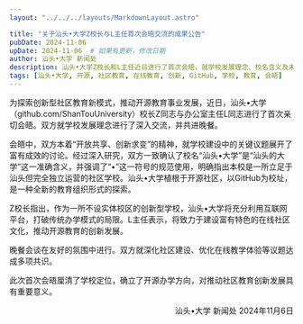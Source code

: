 ```yaml
---
layout: "../../../layouts/MarkdownLayout.astro"

title: "关于汕头•大学Z校长与L主任首次会晤交流的成果公告"
pubDate: 2024-11-06
upDate: 2024-11-06  # 如果有更新，修改日期
author: 汕头•大学 新闻处
description: 汕头•大学Z校长和L主任近日进行了首次会晤，就学校发展理念、校名含义及未来发展方向进行了深入交流，并达成了多项共识，此次会晤确立了学校的开源办学方向和社区教育创新发展模式。
tags: [汕头•大学, 开源, 社区教育, 在线教育, 创新, GitHub, 学校, 教育, 会晤]
---
```


为探索创新型社区教育新模式，推动开源教育事业发展，近日，汕头•大学（github.com/ShanTouUniversity）校长Z同志与办公室主任L同志进行了首次亲切会晤。双方就学校发展理念进行了深入交流，并共进晚餐。

会晤中，双方本着“开放共享、创新求变”的精神，就学校建设中的关键议题展开了富有成效的讨论。经过深入研究，双方一致确认了校名“汕头•大学”是“汕头的大学”这一准确含义，并强调了“•”这一符号的规范使用，明确指出本校是一所立足于汕头但完全独立运营的社区学校。汕头•大学植根于开源社区，以GitHub为校址，是一种全新的教育组织形式的探索。

Z校长指出，作为一所不设实体校区的创新型学校，汕头•大学将充分利用互联网平台，打破传统办学模式的局限。L主任表示，将致力于建设富有特色的在线社区文化，推动开源教育的创新发展。

晚餐会谈在友好的氛围中进行。双方就深化社区建设、优化在线教学体验等议题达成多项共识。

此次首次会晤厘清了学校定位，确立了开源办学方向，对推动社区教育创新发展具有重要意义。

<div style="text-align: right;">
汕头•大学 新闻处
2024年11月6日
</div>
